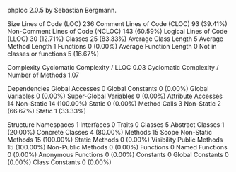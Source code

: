phploc 2.0.5 by Sebastian Bergmann.

Size
  Lines of Code (LOC)                              236
  Comment Lines of Code (CLOC)                      93 (39.41%)
  Non-Comment Lines of Code (NCLOC)                143 (60.59%)
  Logical Lines of Code (LLOC)                      30 (12.71%)
    Classes                                         25 (83.33%)
      Average Class Length                           5
      Average Method Length                          1
    Functions                                        0 (0.00%)
      Average Function Length                        0
    Not in classes or functions                      5 (16.67%)

Complexity
  Cyclomatic Complexity / LLOC                    0.03
  Cyclomatic Complexity / Number of Methods       1.07

Dependencies
  Global Accesses                                    0
    Global Constants                                 0 (0.00%)
    Global Variables                                 0 (0.00%)
    Super-Global Variables                           0 (0.00%)
  Attribute Accesses                                14
    Non-Static                                      14 (100.00%)
    Static                                           0 (0.00%)
  Method Calls                                       3
    Non-Static                                       2 (66.67%)
    Static                                           1 (33.33%)

Structure
  Namespaces                                         1
  Interfaces                                         0
  Traits                                             0
  Classes                                            5
    Abstract Classes                                 1 (20.00%)
    Concrete Classes                                 4 (80.00%)
  Methods                                           15
    Scope
      Non-Static Methods                            15 (100.00%)
      Static Methods                                 0 (0.00%)
    Visibility
      Public Methods                                15 (100.00%)
      Non-Public Methods                             0 (0.00%)
  Functions                                          0
    Named Functions                                  0 (0.00%)
    Anonymous Functions                              0 (0.00%)
  Constants                                          0
    Global Constants                                 0 (0.00%)
    Class Constants                                  0 (0.00%)
